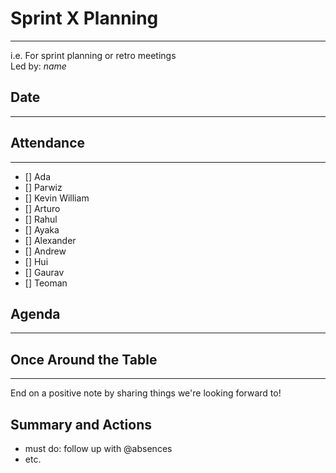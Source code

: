 # Sprint X Planning

---

i.e. For sprint planning or retro meetings  
Led by: _name_

## Date

---

## Attendance

---

- [] Ada
- [] Parwiz
- [] Kevin William
- [] Arturo
- [] Rahul
- [] Ayaka
- [] Alexander
- [] Andrew
- [] Hui
- [] Gaurav
- [] Teoman

## Agenda

---

## Once Around the Table

---

End on a positive note by sharing things we're looking forward to!

## Summary and Actions

- must do: follow up with @absences
- etc.
